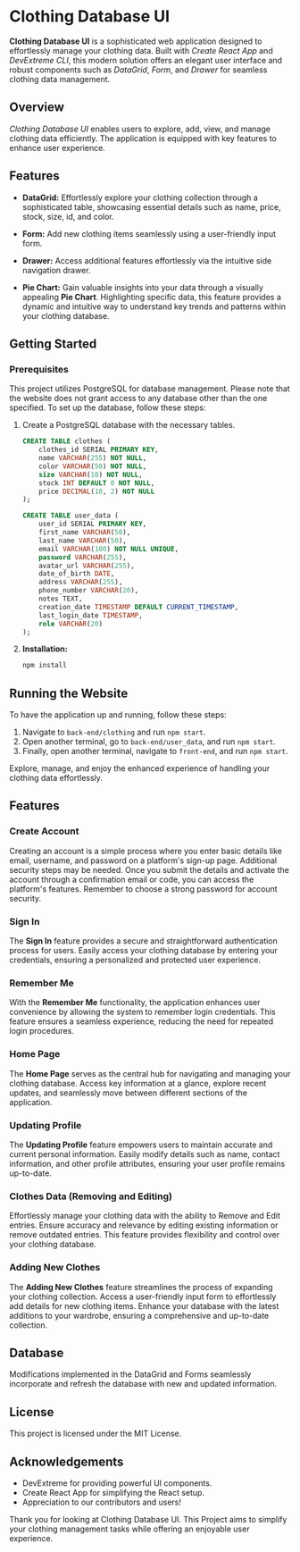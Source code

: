 # Clothing Database UI

**Clothing Database UI** is a sophisticated web application designed to effortlessly manage your clothing data. Built with _Create React App_ and _DevExtreme CLI_, this modern solution offers an elegant user interface and robust components such as _DataGrid_, _Form_, and _Drawer_ for seamless clothing data management.

## Overview

_Clothing Database UI_ enables users to explore, add, view, and manage clothing data efficiently. The application is equipped with key features to enhance user experience.

## Features

- **DataGrid:** Effortlessly explore your clothing collection through a sophisticated table, showcasing essential details such as name, price, stock, size, id, and color.

- **Form:** Add new clothing items seamlessly using a user-friendly input form.

- **Drawer:** Access additional features effortlessly via the intuitive side navigation drawer.

- **Pie Chart:** Gain valuable insights into your data through a visually appealing **Pie Chart**. Highlighting specific data, this feature provides a dynamic and intuitive way to understand key trends and patterns within your clothing database.

## Getting Started

### Prerequisites

This project utilizes PostgreSQL for database management. Please note that the website does not grant access to any database other than the one specified. To set up the database, follow these steps:

1. Create a PostgreSQL database with the necessary tables.

   ```sql
   CREATE TABLE clothes (
       clothes_id SERIAL PRIMARY KEY,
       name VARCHAR(255) NOT NULL,
       color VARCHAR(50) NOT NULL,
       size VARCHAR(10) NOT NULL,
       stock INT DEFAULT 0 NOT NULL,
       price DECIMAL(10, 2) NOT NULL
   );

   CREATE TABLE user_data (
       user_id SERIAL PRIMARY KEY,
       first_name VARCHAR(50),
       last_name VARCHAR(50),
       email VARCHAR(100) NOT NULL UNIQUE,
       password VARCHAR(255),
       avatar_url VARCHAR(255),
       date_of_birth DATE,
       address VARCHAR(255),
       phone_number VARCHAR(20),
       notes TEXT,
       creation_date TIMESTAMP DEFAULT CURRENT_TIMESTAMP,
       last_login_date TIMESTAMP,
       role VARCHAR(20)
   );
   ```

2. **Installation:**

   ```bash
   npm install
   ```

## Running the Website

To have the application up and running, follow these steps:

1. Navigate to `back-end/clothing` and run `npm start`.
2. Open another terminal, go to `back-end/user_data`, and run `npm start`.
3. Finally, open another terminal, navigate to `front-end`, and run `npm start`.

Explore, manage, and enjoy the enhanced experience of handling your clothing data effortlessly.

## Features

### Create Account

Creating an account is a simple process where you enter basic details like email, username, and password on a platform's sign-up page. Additional security steps may be needed. Once you submit the details and activate the account through a confirmation email or code, you can access the platform's features. Remember to choose a strong password for account security.

### Sign In

The **Sign In** feature provides a secure and straightforward authentication process for users. Easily access your clothing database by entering your credentials, ensuring a personalized and protected user experience.

### Remember Me

With the **Remember Me** functionality, the application enhances user convenience by allowing the system to remember login credentials. This feature ensures a seamless experience, reducing the need for repeated login procedures.

### Home Page

The **Home Page** serves as the central hub for navigating and managing your clothing database. Access key information at a glance, explore recent updates, and seamlessly move between different sections of the application.

### Updating Profile

The **Updating Profile** feature empowers users to maintain accurate and current personal information. Easily modify details such as name, contact information, and other profile attributes, ensuring your user profile remains up-to-date.

### Clothes Data (Removing and Editing)

Effortlessly manage your clothing data with the ability to Remove and Edit entries. Ensure accuracy and relevance by editing existing information or remove outdated entries. This feature provides flexibility and control over your clothing database.

### Adding New Clothes

The **Adding New Clothes** feature streamlines the process of expanding your clothing collection. Access a user-friendly input form to effortlessly add details for new clothing items. Enhance your database with the latest additions to your wardrobe, ensuring a comprehensive and up-to-date collection.

## Database

Modifications implemented in the DataGrid and Forms seamlessly incorporate and refresh the database with new and updated information.

## License

This project is licensed under the MIT License.

## Acknowledgements

- DevExtreme for providing powerful UI components.
- Create React App for simplifying the React setup.
- Appreciation to our contributors and users!

Thank you for looking at Clothing Database UI. This Project aims to simplify your clothing management tasks while offering an enjoyable user experience.
